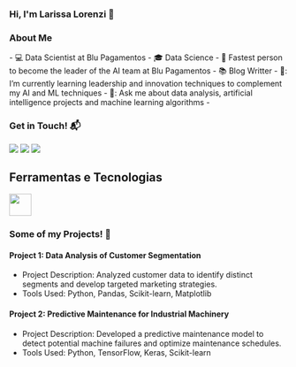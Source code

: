 ### Hi, I'm Larissa Lorenzi 👋

### About Me

</div>
- 💻 Data Scientist at Blu Pagamentos
- 🎓 Data Science
- 🚀 Fastest person to become the leader of the AI team at Blu Pagamentos
- 📚 Blog Writter
- 🌱: I’m currently learning leadership and innovation techniques to complement my AI and ML techniques
- 💬: Ask me about data analysis, artificial intelligence projects and machine learning algorithms
- </div>

### Get in Touch! 📬

<div>
<a href="https://instagram.com/larissa.lorenzi" target="_blank"><img src="https://img.shields.io/badge/-Instagram-%23E4405F?style=for-the-badge&logo=instagram&logoColor=white" target="_blank"></a>
<a href = "mailto:lorenzilarissa@gmail.com"><img src="https://img.shields.io/badge/Gmail-D14836?style=for-the-badge&logo=gmail&logoColor=white" target="_blank"></a>
<a href="https://www.linkedin.com/in/larissalorenzi" target="_blank"><img src="https://img.shields.io/badge/-LinkedIn-%230077B5?style=for-the-badge&logo=linkedin&logoColor=white" target="_blank"></a>   
</div>

## Ferramentas e Tecnologias

<img src="https://cdn.jsdelivr.net/gh/devicons/devicon/icons/git/git-original.svg" width="40" height="40"/>

### Some of my Projects! 🎨

#### Project 1: Data Analysis of Customer Segmentation
- Project Description: Analyzed customer data to identify distinct segments and develop targeted marketing strategies.
- Tools Used: Python, Pandas, Scikit-learn, Matplotlib

#### Project 2: Predictive Maintenance for Industrial Machinery
- Project Description: Developed a predictive maintenance model to detect potential machine failures and optimize maintenance schedules.
- Tools Used: Python, TensorFlow, Keras, Scikit-learn
